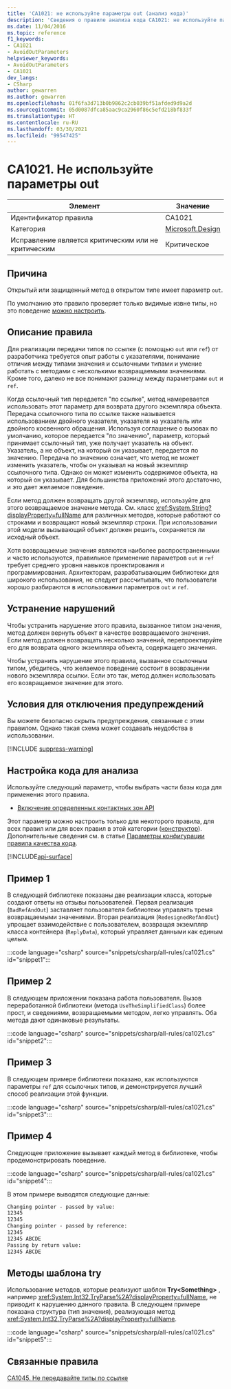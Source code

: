 ```yaml
---
title: 'CA1021: не используйте параметры out (анализ кода)'
description: 'Сведения о правиле анализа кода CA1021: не используйте параметры out'
ms.date: 11/04/2016
ms.topic: reference
f1_keywords:
- CA1021
- AvoidOutParameters
helpviewer_keywords:
- AvoidOutParameters
- CA1021
dev_langs:
- CSharp
author: gewarren
ms.author: gewarren
ms.openlocfilehash: 01f6fa3d713b0b9862c2cb039bf51afded9d9a2d
ms.sourcegitcommit: 05d0087dfca85aac9ca2960f86c5efd218bf833f
ms.translationtype: HT
ms.contentlocale: ru-RU
ms.lasthandoff: 03/30/2021
ms.locfileid: "99547425"
---
```

# <a name="ca1021-avoid-out-parameters"></a>CA1021. Не используйте параметры out

| Элемент                                     | Значение            |
|------------------------------------------|------------------|
| Идентификатор правила                                   | CA1021           |
| Категория                                 | [Microsoft.Design](design-warnings.md) |
| Исправление является критическим или не критическим | Критическое         |

## <a name="cause"></a>Причина

Открытый или защищенный метод в открытом типе имеет параметр `out`.

По умолчанию это правило проверяет только видимые извне типы, но это поведение [можно настроить](#configure-code-to-analyze).

## <a name="rule-description"></a>Описание правила

Для реализации передачи типов по ссылке (с помощью `out` или `ref`) от разработчика требуется опыт работы с указателями, понимание отличия между типами значения и ссылочными типами и умение работать с методами с несколькими возвращаемыми значениями. Кроме того, далеко не все понимают разницу между параметрами `out` и `ref`.

Когда ссылочный тип передается "по ссылке", метод намеревается использовать этот параметр для возврата другого экземпляра объекта. Передача ссылочного типа по ссылке также называется использованием двойного указателя, указателя на указатель или двойного косвенного обращения. Используя соглашение о вызовах по умолчанию, которое передается "по значению", параметр, который принимает ссылочный тип, уже получает указатель на объект. Указатель, а не объект, на который он указывает, передается по значению. Передача по значению означает, что метод не может изменить указатель, чтобы он указывал на новый экземпляр ссылочного типа. Однако он может изменить содержимое объекта, на который он указывает. Для большинства приложений этого достаточно, и это дает желаемое поведение.

Если метод должен возвращать другой экземпляр, используйте для этого возвращаемое значение метода. См. класс <xref:System.String?displayProperty=fullName> для различных методов, которые работают со строками и возвращают новый экземпляр строки. При использовании этой модели вызывающий объект должен решить, сохраняется ли исходный объект.

Хотя возвращаемые значения являются наиболее распространенными и часто используются, правильное применение параметров `out` и `ref` требует среднего уровня навыков проектирования и программирования. Архитекторам, разрабатывающим библиотеки для широкого использования, не следует рассчитывать, что пользователи хорошо разбираются в использовании параметров `out` и `ref`.

## <a name="how-to-fix-violations"></a>Устранение нарушений

Чтобы устранить нарушение этого правила, вызванное типом значения, метод должен вернуть объект в качестве возвращаемого значения. Если метод должен возвращать несколько значений, перепроектируйте его для возврата одного экземпляра объекта, содержащего значения.

Чтобы устранить нарушение этого правила, вызванное ссылочным типом, убедитесь, что желаемое поведение состоит в возвращении нового экземпляра ссылки. Если это так, метод должен использовать его возвращаемое значение для этого.

## <a name="when-to-suppress-warnings"></a>Условия для отключения предупреждений

Вы можете безопасно скрыть предупреждения, связанные с этим правилом. Однако такая схема может создавать неудобства в использовании.

[!INCLUDE [suppress-warning](../../../../includes/code-analysis/suppress-warning.md)]

## <a name="configure-code-to-analyze"></a>Настройка кода для анализа

Используйте следующий параметр, чтобы выбрать части базы кода для применения этого правила.

- [Включение определенных контактных зон API](#include-specific-api-surfaces)

Этот параметр можно настроить только для некоторого правила, для всех правил или для всех правил в этой категории ([конструктор](design-warnings.md)). Дополнительные сведения см. в статье [Параметры конфигурации правила качества кода](../code-quality-rule-options.md).

[!INCLUDE[api-surface](~/includes/code-analysis/api-surface.md)]

## <a name="example-1"></a>Пример 1

В следующей библиотеке показаны две реализации класса, которые создают ответы на отзывы пользователей. Первая реализация (`BadRefAndOut`) заставляет пользователя библиотеки управлять тремя возвращаемыми значениями. Вторая реализация (`RedesignedRefAndOut`) упрощает взаимодействие с пользователем, возвращая экземпляр класса контейнера (`ReplyData`), который управляет данными как единым целым.

:::code language="csharp" source="snippets/csharp/all-rules/ca1021.cs" id="snippet1":::

## <a name="example-2"></a>Пример 2

В следующем приложении показана работа пользователя. Вызов переработанной библиотеки (метода `UseTheSimplifiedClass`) более прост, и сведениями, возвращаемыми методом, легко управлять. Оба метода дают одинаковые результаты.

:::code language="csharp" source="snippets/csharp/all-rules/ca1021.cs" id="snippet2":::

## <a name="example-3"></a>Пример 3

В следующем примере библиотеки показано, как используются параметры `ref` для ссылочных типов, и демонстрируется лучший способ реализации этой функции.

:::code language="csharp" source="snippets/csharp/all-rules/ca1021.cs" id="snippet3":::

## <a name="example-4"></a>Пример 4

Следующее приложение вызывает каждый метод в библиотеке, чтобы продемонстрировать поведение.

:::code language="csharp" source="snippets/csharp/all-rules/ca1021.cs" id="snippet4":::

В этом примере выводятся следующие данные:

```txt
Changing pointer - passed by value:
12345
12345
Changing pointer - passed by reference:
12345
12345 ABCDE
Passing by return value:
12345 ABCDE
```

## <a name="try-pattern-methods"></a>Методы шаблона try

Использование методов, которые реализуют шаблон **Try\<Something>** , например <xref:System.Int32.TryParse%2A?displayProperty=fullName>, не приводит к нарушению данного правила. В следующем примере показана структура (тип значения), реализующая метод <xref:System.Int32.TryParse%2A?displayProperty=fullName>.

:::code language="csharp" source="snippets/csharp/all-rules/ca1021.cs" id="snippet5":::

## <a name="related-rules"></a>Связанные правила

[CA1045. Не передавайте типы по ссылке](ca1045.md)
